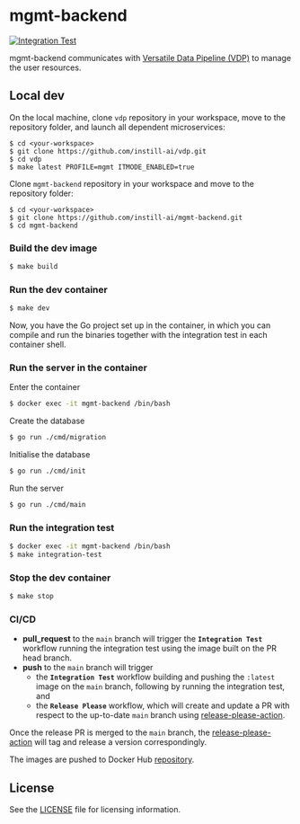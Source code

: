 # mgmt-backend

[![Integration Test](https://github.com/instill-ai/mgmt-backend/actions/workflows/integration-test.yml/badge.svg)](https://github.com/instill-ai/mgmt-backend/actions/workflows/integration-test.yml)

mgmt-backend communicates with [Versatile Data Pipeline (VDP)](https://github.com/instill-ai/vdp) to manage the user resources.

## Local dev

On the local machine, clone `vdp` repository in your workspace, move to the repository folder, and launch all dependent microservices:
```
$ cd <your-workspace>
$ git clone https://github.com/instill-ai/vdp.git
$ cd vdp
$ make latest PROFILE=mgmt ITMODE_ENABLED=true
```

Clone `mgmt-backend` repository in your workspace and move to the repository folder:
```
$ cd <your-workspace>
$ git clone https://github.com/instill-ai/mgmt-backend.git
$ cd mgmt-backend
```

### Build the dev image

```bash
$ make build
```

### Run the dev container

```bash
$ make dev
```

Now, you have the Go project set up in the container, in which you can compile and run the binaries together with the integration test in each container shell.

### Run the server in the container

Enter the container
```bash
$ docker exec -it mgmt-backend /bin/bash
```

Create the database
```bash
$ go run ./cmd/migration
```

Initialise the database
```bash
$ go run ./cmd/init
```

Run the server
```bash
$ go run ./cmd/main
```

### Run the integration test

``` bash
$ docker exec -it mgmt-backend /bin/bash
$ make integration-test
```

### Stop the dev container

```bash
$ make stop
```

### CI/CD

- **pull_request** to the `main` branch will trigger the **`Integration Test`** workflow running the integration test using the image built on the PR head branch.
- **push** to the `main` branch will trigger
  - the **`Integration Test`** workflow building and pushing the `:latest` image on the `main` branch, following by running the integration test, and
  - the **`Release Please`** workflow, which will create and update a PR with respect to the up-to-date `main` branch using [release-please-action](https://github.com/google-github-actions/release-please-action).

Once the release PR is merged to the `main` branch, the [release-please-action](https://github.com/google-github-actions/release-please-action) will tag and release a version correspondingly.

The images are pushed to Docker Hub [repository](https://hub.docker.com/r/instill/mgmt-backend).

## License

See the [LICENSE](./LICENSE) file for licensing information.
